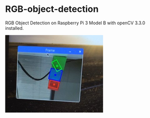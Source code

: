 # RGB-object-detection
RGB Object Detection on Raspberry Pi 3 Model B with openCV 3.3.0 installed.

<img src="screenshots/RGB.jpg">
